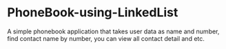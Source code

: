 # PhoneBook-using-LinkedList
A simple phonebook application that takes user data as name and number, find contact name by number, you can view all contact detail and etc.
